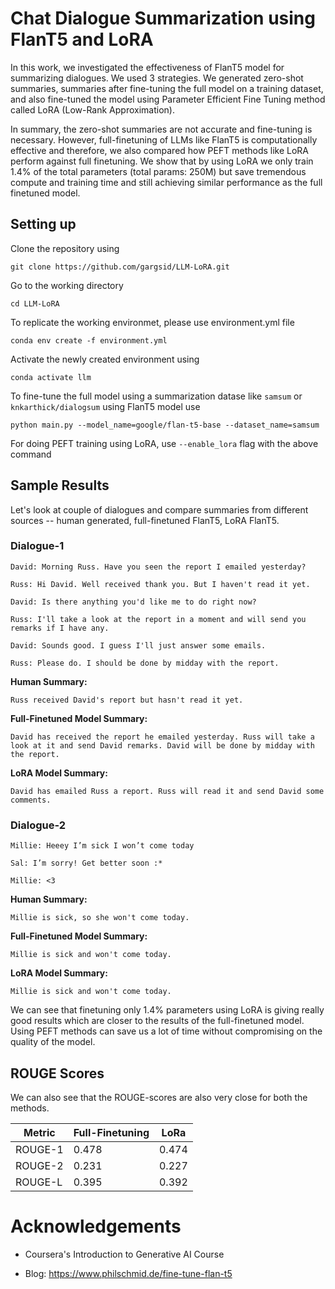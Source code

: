 # Chat Dialogue Summarization using FlanT5 and LoRA

In this work, we investigated the effectiveness of FlanT5 model for summarizing dialogues. We used 3 strategies. We generated zero-shot summaries, summaries after fine-tuning the full model on a training dataset, and also fine-tuned the model using Parameter Efficient Fine Tuning method called LoRA (Low-Rank Approximation). 

In summary, the zero-shot summaries are not accurate and fine-tuning is necessary. However, full-finetuning of LLMs like FlanT5 is computationally effective and therefore, we also compared how PEFT methods like LoRA perform against full finetuning. We show that by using LoRA we only train 1.4% of the total parameters (total params: 250M) but save tremendous compute and training time and still achieving similar performance as the full finetuned model. 

## Setting up

Clone the repository using 

```
git clone https://github.com/gargsid/LLM-LoRA.git
```

Go to the working directory

```
cd LLM-LoRA
```

To replicate the working environmet, please use environment.yml file

```
conda env create -f environment.yml
```

Activate the newly created environment using

```
conda activate llm
```

To fine-tune the full model using a summarization datase like `samsum` or `knkarthick/dialogsum` using FlanT5 model use

```
python main.py --model_name=google/flan-t5-base --dataset_name=samsum
```

For doing PEFT training using LoRA, use `--enable_lora` flag with the above command

## Sample Results

Let's look at couple of dialogues and compare summaries from different sources -- human generated, full-finetuned FlanT5, LoRA FlanT5. 

### Dialogue-1

```
David: Morning Russ. Have you seen the report I emailed yesterday?

Russ: Hi David. Well received thank you. But I haven't read it yet.

David: Is there anything you'd like me to do right now?

Russ: I'll take a look at the report in a moment and will send you remarks if I have any.

David: Sounds good. I guess I'll just answer some emails.

Russ: Please do. I should be done by midday with the report.
```

**Human Summary:**
```
Russ received David's report but hasn't read it yet.
```

**Full-Finetuned Model Summary:** 
```
David has received the report he emailed yesterday. Russ will take a look at it and send David remarks. David will be done by midday with the report.
```
**LoRA Model Summary:**
```
David has emailed Russ a report. Russ will read it and send David some comments.
```

### Dialogue-2

```
Millie: Heeey I’m sick I won’t come today

Sal: I’m sorry! Get better soon :*

Millie: <3
```

**Human Summary:**
```
Millie is sick, so she won't come today.
```
**Full-Finetuned Model Summary:** 
```
Millie is sick and won't come today.
```
**LoRA Model Summary:**
```
Millie is sick and won't come today. 
```

We can see that finetuning only 1.4% parameters using LoRA is giving really good results which are closer to the results of the full-finetuned model. Using PEFT methods can save us a lot of time without compromising on the quality of the model. 

## ROUGE Scores

We can also see that the ROUGE-scores are also very close for both the methods.

| Metric  | Full-Finetuning  | LoRa  |
|---|---|---|
| ROUGE-1  | 0.478  | 0.474  |
| ROUGE-2  | 0.231  | 0.227  |
| ROUGE-L  | 0.395  | 0.392  |



# Acknowledgements

- Coursera's Introduction to Generative AI Course

- Blog: https://www.philschmid.de/fine-tune-flan-t5


